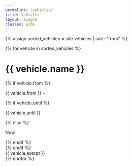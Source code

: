 ```yaml
---
permalink: /vehicles/
title: Vehicles
layout: single
classes: wide
---
```


{% assign sorted_vehicles = site.vehicles | sort: "from" %}
  
{% for vehicle in sorted_vehicles %}
<div class="vehicle-profile">
  <h1>{{ vehicle.name }}</h1>
  
  {% if vehicle.from %}
  <div class="vehicle-meta">
	<p> {{ vehicle.from }} - <p/>
	{% if vehicle.until %}
		<p> {{ vehicle.until }} </p>
	{% else %}
		<p> Now </p>
	{% endif %}
  </div>
  {% endif %}
  
  <div class="vehicle-content">
    {{ vehicle.exerpt }}
  </div>
</div>
{% endfor %}
